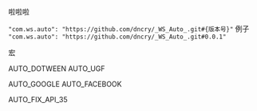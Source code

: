 啦啦啦

`"com.ws.auto": "https://github.com/dncry/_WS_Auto_.git#{版本号}"`
例子
`"com.ws.auto": "https://github.com/dncry/_WS_Auto_.git#0.0.1"`

宏

AUTO_DOTWEEN
AUTO_UGF

AUTO_GOOGLE
AUTO_FACEBOOK

AUTO_FIX_API_35
